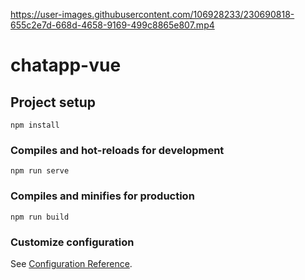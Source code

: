 

https://user-images.githubusercontent.com/106928233/230690818-655c2e7d-668d-4658-9169-499c8865e807.mp4

# chatapp-vue

## Project setup
```
npm install
```

### Compiles and hot-reloads for development
```
npm run serve
```

### Compiles and minifies for production
```
npm run build
```

### Customize configuration
See [Configuration Reference](https://cli.vuejs.org/config/).
